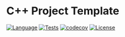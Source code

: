 # C++ Project Template
[![Language](https://img.shields.io/badge/C++-17-blue.svg)](https://en.cppreference.com/w/)
[![Tests](https://github.com/arttet/cpp-project-template/actions/workflows/workflow.yml/badge.svg?branch=main)](https://github.com/arttet/cpp-project-template/actions/workflows/workflow.yml)
[![codecov](https://codecov.io/gh/arttet/cpp-project-template/branch/main/graph/badge.svg?token=72EAEKNW1O)](https://codecov.io/gh/arttet/cpp-project-template)
[![License](https://img.shields.io/badge/license-MIT-blue.svg)](https://github.com/arttet/cpp-project-template/blob/main/LICENSE)
